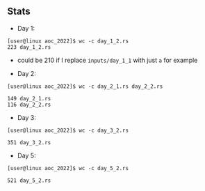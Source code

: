 ## Stats

- Day 1:
```
[user@linux aoc_2022]$ wc -c day_1_2.rs
223 day_1_2.rs
```

- could be 210 if I replace `inputs/day_1_1` with just `a` for example

- Day 2:
```
[user@linux aoc_2022]$ wc -c day_2_1.rs day_2_2.rs

149 day_2_1.rs
116 day_2_2.rs
```

- Day 3:
```
[user@linux aoc_2022]$ wc -c day_3_2.rs

351 day_3_2.rs
```

- Day 5:
```
[user@linux aoc_2022]$ wc -c day_5_2.rs

521 day_5_2.rs
```
